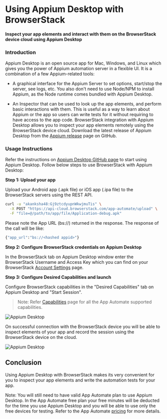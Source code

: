 # Using Appium Desktop with BrowserStack
#### Inspect your app elements and interact with them on the BrowserStack device cloud using Appium Desktop


### Introduction
Appium Desktop is an open source app for Mac, Windows, and Linux which gives you the power of Appium automation server in a flexible UI. It is a combination of a few Appium-related tools:

* A graphical interface for the Appium Server to set options, start/stop the server, see logs, etc. You also don't need to use Node/NPM to install Appium, as the Node runtime comes bundled with Appium Desktop.

* An Inspector that can be used to look up the app elements, and perform basic interactions with them. This is useful as a way to learn about Appium or the app so users can write tests for it without requiring to have access to the app code.
BrowserStack integration with Appium Desktop allows you to inspect your app elements remotely using the BrowserStack device cloud. Download the latest release of Appium Desktop from the [Appium release](https://github.com/appium/appium-desktop/releases/tag/v1.6.1) page on GitHub.



### Usage Instructions
Refer the instructions on [Appium Desktop GitHub page](https://github.com/appium/appium-desktop#usage-instructions) to start using Appium Desktop. Follow below steps to use BrowserStack with Appium Desktop:

**Step 1: Upload your app**

Upload your Android app (.apk file) or iOS app (.ipa file) to the BrowserStack servers using the REST API.

```bash
curl -u "akanksha48:Gj9ztcdyupnWkwjmuTis" \
  -X POST "https://api-cloud.browserstack.com/app-automate/upload" \
  -F "file=@/path/to/app/file/Application-debug.apk"
  ```

Please note the App URL (bs://<hashed appid>) returned in the response. The response of the call will be like:

```bash
{"app_url":"bs://<hashed appid>"}
```


**Step 2: Configure BrowserStack credentials on Appium Desktop**

In the BrowserStack tab on Appium Desktop window enter the BrowserStack Username and Access Key which you can find on your BrowserStack [Account Settings](https://www.browserstack.com/accounts/settings) page.


**Step 3: Configure Desired Capabilities and launch**

Configure BrowserStack capabilities in the "Desired Capabilities" tab on Appium Desktop and "Start Session".

> Note: Refer [Capabilities](https://www.browserstack.com/app-automate/capabilities) page for all the App Automate supported capabilities.


![Appium Desktop](https://d2ogrdw2mh0rsl.cloudfront.net/production/images/static/docs/app-automate/integrations/image1@2x.png)

On successful connection with the BrowserStack device you will be able to inspect elements of your app and record the session using the BrowserStack device on the cloud.

![Appium Desktop](https://d3but80xmlhqzj.cloudfront.net/production/images/static/docs/app-automate/integrations/image2@2x.png)


## Conclusion
Using Appium Desktop with BrowserStack makes its very convenient for you to inspect your app elements and write the automation tests for your app.

Note: You will still need to have valid App Automate plan to use Appium Desktop. In the App Automate free plan your free minutes will be deducted for the time you use Appium Desktop and you will be able to use only the free devices for testing. Refer to the App Automate [pricing](https://www.browserstack.com/accounts/subscriptions?tab=mobile-app-plans-tab) for more details.

